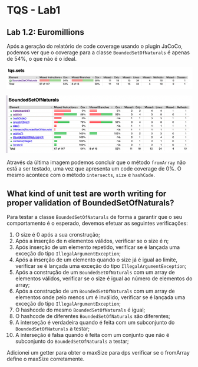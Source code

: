 # TQS - Lab1

## Lab 1.2: Euromillions

Após a geração do relatório de code coverage usando o plugin JaCoCo, podemos ver que o coverage para a classe `BoundedSetOfNaturals` é apenas de 54%, o que não é o ideal.

![Code coverage](./images/code_coverage_1.png)

![Code coverage details](./images/code_coverage_2.png)

Através da última imagem podemos concluir que o método `fromArray` não está a ser testado, uma vez que apresenta um code coverage de 0%. O mesmo acontece com o método `intersects`, `size` e `hashCode`.


## What kind of unit test are worth writing for proper validation of BoundedSetOfNaturals?

Para testar a classe `BoundedSetOfNaturals` de forma a garantir que o seu comportamento é o esperado, devemos efetuar as seguintes verificações:

1. O size é 0 após a sua cronstrução;
2. Após a inserção de n elementos válidos, verificar se o size é n;
3. Após inserção de um elemento repetido, verificar se é lançada uma exceção do tipo `IllegalArgumentException`;
4. Após a inserção de um elemento quando o size já é igual ao limite, verificar se é lançada uma exceção do tipo `IllegalArgumentException`;
5. Após a construção de um `BoundedSetOfNaturals` com um array de elementos válidos, verificar se o size é igual ao número de elementos do array;
6. Após a construção de um `BoundedSetOfNaturals` com um array de elementos onde pelo menos um é inválido, verificar se é lançada uma exceção do tipo `IllegalArgumentException`;
7. O hashcode do mesmo `BoundedSetOfNaturals` é igual;
8. O hashcode de diferentes `BoundedSetOfNaturals` são diferentes;
9. A interseção é verdadeira quando é feita com um subconjunto do `BoundedSetOfNaturals` a testar;
10. A interseção é falsa quando é feita com um conjunto que não é subconjunto do `BoundedSetOfNaturals` a testar;


Adicionei um getter para obter o maxSize para dps verificar se o fromArray define o maxSize corretamente.